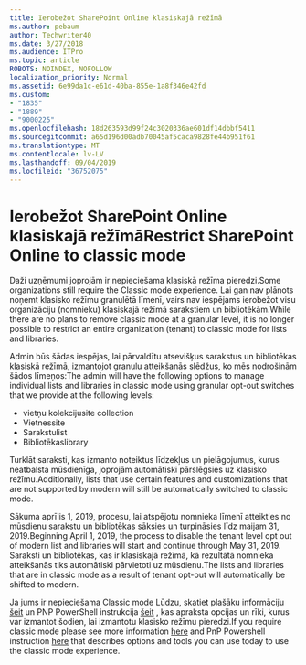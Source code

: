 ```yaml
---
title: Ierobežot SharePoint Online klasiskajā režīmā
ms.author: pebaum
author: Techwriter40
ms.date: 3/27/2018
ms.audience: ITPro
ms.topic: article
ROBOTS: NOINDEX, NOFOLLOW
localization_priority: Normal
ms.assetid: 6e99da1c-e61d-40ba-855e-1a8f346e42fd
ms.custom:
- "1835"
- "1889"
- "9000225"
ms.openlocfilehash: 18d263593d99f24c3020336ae601df14dbbf5411
ms.sourcegitcommit: a65d196d00adb70045af5caca9828fe44b951f61
ms.translationtype: MT
ms.contentlocale: lv-LV
ms.lasthandoff: 09/04/2019
ms.locfileid: "36752075"
---
```

# <a name="restrict-sharepoint-online-to-classic-mode"></a><span data-ttu-id="503a2-102">Ierobežot SharePoint Online klasiskajā režīmā</span><span class="sxs-lookup"><span data-stu-id="503a2-102">Restrict SharePoint Online to classic mode</span></span>

<span data-ttu-id="503a2-103">Daži uzņēmumi joprojām ir nepieciešama klasiskā režīma pieredzi.</span><span class="sxs-lookup"><span data-stu-id="503a2-103">Some organizations still require the Classic mode experience.</span></span> <span data-ttu-id="503a2-104">Lai gan nav plānots noņemt klasisko režīmu granulētā līmenī, vairs nav iespējams ierobežot visu organizāciju (nomnieku) klasiskajā režīmā sarakstiem un bibliotēkām.</span><span class="sxs-lookup"><span data-stu-id="503a2-104">While there are no plans to remove classic mode at a granular level, it is no longer possible to restrict an entire organization (tenant) to classic mode for lists and libraries.</span></span>

<span data-ttu-id="503a2-105">Admin būs šādas iespējas, lai pārvaldītu atsevišķus sarakstus un bibliotēkas klasiskā režīmā, izmantojot granulu atteikšanās slēdžus, ko mēs nodrošinām šādos līmeņos:</span><span class="sxs-lookup"><span data-stu-id="503a2-105">The admin will have the following options to manage individual lists and libraries in classic mode using granular opt-out switches that we provide at the following levels:</span></span>

- <span data-ttu-id="503a2-106">vietņu kolekciju</span><span class="sxs-lookup"><span data-stu-id="503a2-106">site collection</span></span>
- <span data-ttu-id="503a2-107">Vietnes</span><span class="sxs-lookup"><span data-stu-id="503a2-107">site</span></span>
- <span data-ttu-id="503a2-108">Sarakstu</span><span class="sxs-lookup"><span data-stu-id="503a2-108">list</span></span>
- <span data-ttu-id="503a2-109">Bibliotēkas</span><span class="sxs-lookup"><span data-stu-id="503a2-109">library</span></span>

<span data-ttu-id="503a2-110">Turklāt saraksti, kas izmanto noteiktus līdzekļus un pielāgojumus, kurus neatbalsta mūsdienīga, joprojām automātiski pārslēgsies uz klasisko režīmu.</span><span class="sxs-lookup"><span data-stu-id="503a2-110">Additionally, lists that use certain features and customizations that are not supported by modern will still be automatically switched to classic mode.</span></span>

<span data-ttu-id="503a2-111">Sākuma aprīlis 1, 2019, procesu, lai atspējotu nomnieka līmenī atteikties no mūsdienu sarakstu un bibliotēkas sāksies un turpināsies līdz maijam 31, 2019.</span><span class="sxs-lookup"><span data-stu-id="503a2-111">Beginning April 1, 2019, the process to disable the tenant level opt out of modern list and libraries will start and continue through May 31, 2019.</span></span>  <span data-ttu-id="503a2-112">Saraksti un bibliotēkas, kas ir klasiskajā režīmā, kā rezultātā nomnieka atteikšanās tiks automātiski pārvietoti uz mūsdienu.</span><span class="sxs-lookup"><span data-stu-id="503a2-112">The lists and libraries that are in classic mode as a result of tenant opt-out will automatically be shifted to modern.</span></span>

<span data-ttu-id="503a2-113">Ja jums ir nepieciešama Classic mode Lūdzu, skatiet plašāku informāciju [šeit](https://techcommunity.microsoft.com/t5/Microsoft-SharePoint-Blog/Delivering-SharePoint-modern-experiences/ba-p/315023) un PNP PowerShell instrukcija [šeit](https://docs.microsoft.com/sharepoint/dev/transform/modernize-userinterface-lists-and-libraries-optout) , kas apraksta opcijas un rīki, kurus var izmantot šodien, lai izmantotu klasisko režīmu pieredzi.</span><span class="sxs-lookup"><span data-stu-id="503a2-113">If you require classic mode please see more information [here](https://techcommunity.microsoft.com/t5/Microsoft-SharePoint-Blog/Delivering-SharePoint-modern-experiences/ba-p/315023) and PnP Powershell instruction [here](https://docs.microsoft.com/sharepoint/dev/transform/modernize-userinterface-lists-and-libraries-optout) that describes options and tools you can use today to use the classic mode experience.</span></span>
